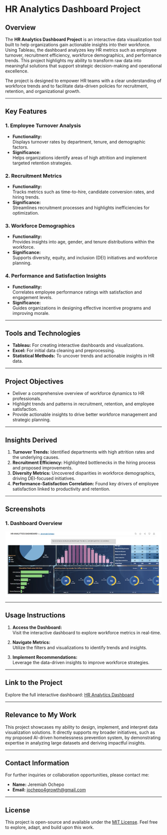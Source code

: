 # HR Analytics Dashboard Project

## Overview

The **HR Analytics Dashboard Project** is an interactive data visualization tool built to help organizations gain actionable insights into their workforce. Using Tableau, the dashboard analyzes key HR metrics such as employee turnover, recruitment efficiency, workforce demographics, and performance trends. This project highlights my ability to transform raw data into meaningful solutions that support strategic decision-making and operational excellence.

The project is designed to empower HR teams with a clear understanding of workforce trends and to facilitate data-driven policies for recruitment, retention, and organizational growth.

---

## Key Features

### 1. **Employee Turnover Analysis**
- **Functionality:**  
  Displays turnover rates by department, tenure, and demographic factors.
- **Significance:**  
  Helps organizations identify areas of high attrition and implement targeted retention strategies.

### 2. **Recruitment Metrics**
- **Functionality:**  
  Tracks metrics such as time-to-hire, candidate conversion rates, and hiring trends.
- **Significance:**  
  Streamlines recruitment processes and highlights inefficiencies for optimization.

### 3. **Workforce Demographics**
- **Functionality:**  
  Provides insights into age, gender, and tenure distributions within the workforce.
- **Significance:**  
  Supports diversity, equity, and inclusion (DEI) initiatives and workforce planning.

### 4. **Performance and Satisfaction Insights**
- **Functionality:**  
  Correlates employee performance ratings with satisfaction and engagement levels.
- **Significance:**  
  Guides organizations in designing effective incentive programs and improving morale.

---

## Tools and Technologies

- **Tableau:** For creating interactive dashboards and visualizations.
- **Excel:** For initial data cleaning and preprocessing.
- **Statistical Methods:** To uncover trends and actionable insights in HR data.

---

## Project Objectives

- Deliver a comprehensive overview of workforce dynamics to HR professionals.
- Highlight trends and patterns in recruitment, retention, and employee satisfaction.
- Provide actionable insights to drive better workforce management and strategic planning.

---

## Insights Derived

1. **Turnover Trends:** Identified departments with high attrition rates and the underlying causes.
2. **Recruitment Efficiency:** Highlighted bottlenecks in the hiring process and proposed improvements.
3. **Diversity Metrics:** Uncovered disparities in workforce demographics, driving DEI-focused initiatives.
4. **Performance-Satisfaction Correlation:** Found key drivers of employee satisfaction linked to productivity and retention.

---

## Screenshots

### 1. **Dashboard Overview**
![HR Analytics Dashboard](screenshots/img.png)

---

## Usage Instructions

1. **Access the Dashboard:**  
   Visit the interactive dashboard to explore workforce metrics in real-time.

2. **Navigate Metrics:**  
   Utilize the filters and visualizations to identify trends and insights.

3. **Implement Recommendations:**  
   Leverage the data-driven insights to improve workforce strategies.

---

## Link to the Project

Explore the full interactive dashboard: [HR Analytics Dashboard](https://public.tableau.com/app/profile/jeremiah.ochepo/viz/HR-ANALYTICS-DASHBOARD_17023441100110/HRANALYTICSSTORY)

---

## Relevance to My Work

This project showcases my ability to design, implement, and interpret data visualization solutions. It directly supports my broader initiatives, such as my proposed AI-driven homelessness prevention system, by demonstrating expertise in analyzing large datasets and deriving impactful insights.

---

## Contact Information

For further inquiries or collaboration opportunities, please contact me:

- **Name:** Jeremiah Ochepo  
- **Email:** [jochepo4growth@gmail.com](mailto:jochepo4growth@gmail.com)  

---

## License

This project is open-source and available under the [MIT License](LICENSE). Feel free to explore, adapt, and build upon this work.